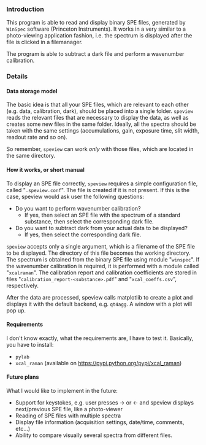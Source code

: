 ### Introduction

This program is able to read and display binary SPE files,
generated by `WinSpec` software (Princeton Instruments).
It works in a very similar to a photo-viewing application
fashion, i.e. the spectrum is displayed after the
file is clicked in a filemanager.

The program is able to subtract a dark file and perform
a wavenumber calibration.

### Details

#### Data storage model
The basic idea is that all your SPE files, which are relevant
to each other (e.g. data, calibration, dark), should be
placed into a single folder. `speview` reads the relevant
files that are necessary to display the data, as well as
creates some new files in the same folder. Ideally, all the
spectra should be taken with the same settings (accumulations,
gain, exposure time, slit width, readout rate and so on).

So remember, `speview` can work _only_ with those files, which
are located in the same directory.

#### How it works, or short manual
To display an SPE file correctly, `speview` requires a simple
configuration file, called "`.speview.conf`". The file
is created if it is not present. If this is the case,
speview would ask user the following questions:
* Do you want to perform wavenumber calibration?
  - If yes, then select an SPE file with the spectrum of a
    standard substance, then select the corresponding dark file.
* Do you want to subtract dark from your actual data
  to be displayed?
  - If yes, then select the corresponding dark file.

`speview` accepts only a single argument, which is a filename
of the SPE file to be displayed. The directory of this file
becomes the working directory. The spectrum is obtained from
the binary SPE file using module "`winspec`". If the wavenumber
calibration is required, it is performed with a module called
"`xcalraman`". The calibration report and calibration
coefficients are stored in files "`calibration_report-<substance>.pdf`"
and "`xcal_coeffs.csv`", respectively.

After the data are processed, speview calls matplotlib to
create a plot and displays it with the default backend, e.g.
`qt4agg`. A window with a plot will pop up.

#### Requirements
I don't know exactly, what the requirements are, I have to test it.
Basically, you have to install:
 * `pylab`
 * `xcal_raman` (available on https://pypi.python.org/pypi/xcal_raman)

#### Future plans
What I would like to implement in the future:
 * Support for keystokes, e.g. user presses -> or <- and speview
   displays next/previous SPE file, like a photo-viewer
 * Reading of SPE files with multiple spectra
 * Display file information (acquisition settings,
   date/time, comments, etc...)
 * Ability to compare visually several spectra from different files.
   
